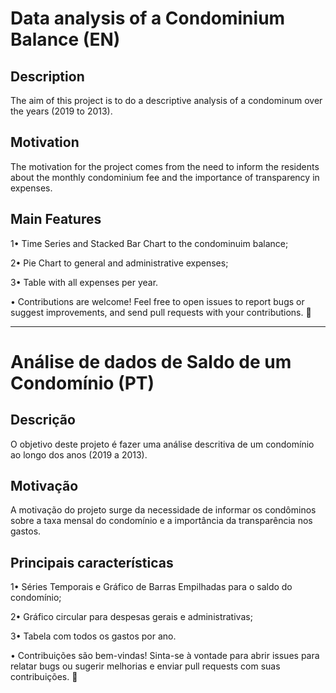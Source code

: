 # Data analysis of a Condominium Balance (EN)

## Description
The aim of this project is to do a descriptive analysis of a condominum over the years (2019 to 2013).

## Motivation 
The motivation for the project comes from the need to inform the residents about the monthly condominium fee and the importance of transparency in expenses.

## Main Features
1• Time Series and Stacked Bar Chart to the condominuim balance;

2• Pie Chart to general and administrative expenses;

3• Table with all expenses per year.

• Contributions are welcome! Feel free to open issues to report bugs or suggest improvements, and send pull requests with your contributions. 🚀

___________________________________________________
# Análise de dados de Saldo de um Condomínio (PT)

## Descrição
O objetivo deste projeto é fazer uma análise descritiva de um condomínio ao longo dos anos (2019 a 2013).

## Motivação
A motivação do projeto surge da necessidade de informar os condôminos sobre a taxa mensal do condomínio e a importância da transparência nos gastos.

## Principais características
1• Séries Temporais e Gráfico de Barras Empilhadas para o saldo do condomínio;

2• Gráfico circular para despesas gerais e administrativas;

3• Tabela com todos os gastos por ano.

• Contribuições são bem-vindas! Sinta-se à vontade para abrir issues para relatar bugs ou sugerir melhorias e enviar pull requests com suas contribuições. 🚀
